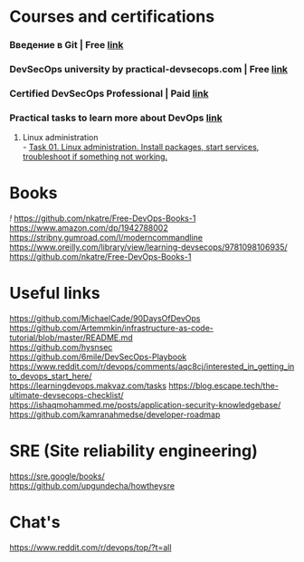 # Courses and certifications
### Введение в Git | Free [link](https://ru.hexlet.io/courses/intro_to_git)
### DevSecOps university by practical-devsecops.com | Free [link](https://www.practical-devsecops.com/devsecops-university/)
### Certified DevSecOps Professional | Paid [link](https://www.practical-devsecops.com/certified-devsecops-professional/)
### Practical tasks to learn more about DevOps [link](https://learningdevops.makvaz.com/tasks)
  1. Linux administration  
    -  [Task 01. Linux administration. Install packages, start services, troubleshoot if something not working.](/learningdevops.makvaz.com/Linux%20administration/Task%2001.md)

# Books
*!* https://github.com/nkatre/Free-DevOps-Books-1  
https://www.amazon.com/dp/1942788002  
https://stribny.gumroad.com/l/moderncommandline  
https://www.oreilly.com/library/view/learning-devsecops/9781098106935/  
https://github.com/nkatre/Free-DevOps-Books-1  

# Useful links
https://github.com/MichaelCade/90DaysOfDevOps  
https://github.com/Artemmkin/infrastructure-as-code-tutorial/blob/master/README.md  
https://github.com/hysnsec  
https://github.com/6mile/DevSecOps-Playbook  
https://www.reddit.com/r/devops/comments/aqc8cj/interested_in_getting_into_devops_start_here/  
https://learningdevops.makvaz.com/tasks
https://blog.escape.tech/the-ultimate-devsecops-checklist/  
https://ishaqmohammed.me/posts/application-security-knowledgebase/  
https://github.com/kamranahmedse/developer-roadmap  

# SRE (Site reliability engineering)
https://sre.google/books/  
https://github.com/upgundecha/howtheysre  

# Chat's
https://www.reddit.com/r/devops/top/?t=all  
